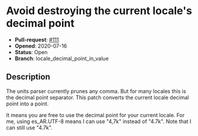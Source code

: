 # Avoid destroying the current locale's decimal point

- **Pull-request**: [#111](https://github.com/SchrodingersGat/KiBoM/pull/111)
- **Opened**: 2020-07-16
- **Status**: Open
- **Branch**: locale_decimal_point_in_value

## Description

The units parser currently prunes any comma.
But for many locales this is the decimal point separator.
This patch converts the current locale decimal point into a point.

It means you are free to use the decimal point for your current locale.
For me, using es_AR.UTF-8 means I can use "4,7k" instead of "4.7k".
Note that I can still use "4.7k".
